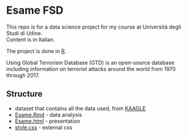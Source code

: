# Esame FSD
This repo is for a data science project for my course at Università degli Studi di Udine.  
Content is in Italian.

The project is done in [R](https://www.r-project.org/).

Using Global Terrorism Database (GTD) is an open-source database including information on terrorist attacks around the world from 1970 through 2017.  


## Structure
* dataset that contains all the data used, from [KAAGLE](https://www.kaggle.com/datasets/START-UMD/gtd)
* [Esame.Rmd](https://github.com/MPipan1/Esame-FSD/blob/master/Esame.Rmd) - data analysis
* [Esame.html](https://github.com/MPipan1/Esame-FSD/blob/master/Esame.html) - presentation
* [style.css](https://github.com/MPipan1/Esame-FSD/blob/master/style.css) - external css
